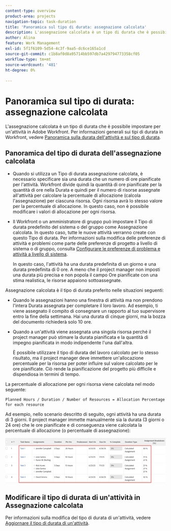 ```yaml
---
content-type: overview
product-area: projects
navigation-topic: task-duration
title: 'Panoramica sul tipo di durata: assegnazione calcolata'
description: L'assegnazione calcolata è un tipo di durata che è possibile impostare per un'attività in Adobe Workfront. Per informazioni generali sui tipi di durata in Workfront, vedere Panoramica sulla durata e sul tipo di durata dell'attività.
author: Alina
feature: Work Management
exl-id: 5f1f6109-5d54-4c3f-9aa5-dc6ce165a1cd
source-git-commit: c1b8af0d8a95714bb597db7a429794773358cf05
workflow-type: tm+mt
source-wordcount: '481'
ht-degree: 0%

---
```


# Panoramica sul tipo di durata: assegnazione calcolata

<!-- Audited: 5/2025 -->

L&#39;assegnazione calcolata è un tipo di durata che è possibile impostare per un&#39;attività in Adobe Workfront. Per informazioni generali sui tipi di durata in Workfront, vedere [Panoramica sulla durata dell&#39;attività e sul tipo di durata](../../../manage-work/tasks/taskdurtn/task-duration-and-duration-type.md).

## Panoramica del tipo di durata dell&#39;assegnazione calcolata

<!--
<p data-mc-conditions="QuicksilverOrClassic.Draft mode">(NOTE: This Hub issue has a powerpoint that highlights information that is useful to users when using Calculated Assignment duration type. I don't think we can use the powerpoint, because it's old. I also don't know if the things they discuss are still relevant, since the PP is from 2015. I've closed the issue, but I'm putting a link here just in case the info is useful. https://hub.workfront.com/issue/5a9dd7d5007d02a8966014557c23cc89/updates)</p>
-->

* Quando si utilizza un Tipo di durata assegnazione calcolata, è necessario specificare sia una durata che un numero di ore pianificate per l&#39;attività. Workfront divide quindi la quantità di ore pianificate per la quantità di ore nella Durata e quindi per il numero di risorse assegnate all&#39;attività per calcolare la percentuale di allocazione (calcola l&#39;assegnazione) per ciascuna risorsa. Ogni risorsa avrà lo stesso valore per la percentuale di allocazione. In questo caso, non è possibile modificare i valori di allocazione per ogni risorsa.
* Il Workfront o un amministratore di gruppo può impostare il Tipo di durata predefinito del sistema o del gruppo come Assegnazione calcolata. In questo caso, tutte le nuove attività verranno create con questo Tipo di durata. Per informazioni sulla modifica delle preferenze di attività e problemi come parte delle preferenze di progetto a livello di sistema o di gruppo, consulta [Configurare le preferenze di problema e attività a livello di sistema](../../../administration-and-setup/set-up-workfront/configure-system-defaults/set-task-issue-preferences.md).

  In questo caso, l&#39;attività ha una durata predefinita di un giorno e una durata predefinita di 0 ore. A meno che il project manager non imposti una durata più precisa e non popola il campo Ore pianificate con una stima realistica, le risorse appaiono sottoassegnate.

Assegnazione calcolata è il tipo di durata preferito nelle situazioni seguenti:

* Quando le assegnazioni hanno una finestra di attività ma non prendono l&#39;intera Durata assegnata per completare il loro lavoro. Ad esempio, ti viene assegnato il compito di consegnare un rapporto al tuo supervisore entro la fine della settimana. Hai una durata di cinque giorni, ma la bozza del documento richiederà solo 10 ore.
* Quando a un&#39;attività viene assegnata una singola risorsa perché il project manager può stimare la durata pianificata e la quantità di impegno pianificata in modo indipendente l&#39;una dall&#39;altra.

  È possibile utilizzare il tipo di durata del lavoro calcolato per lo stesso risultato, ma il project manager deve immettere un&#39;allocazione percentuale per la risorsa per poter influire sul valore calcolato per le ore pianificate. Ciò rende la pianificazione del progetto più difficile e dispendiosa in termini di tempo.

La percentuale di allocazione per ogni risorsa viene calcolata nel modo seguente:

```
Planned Hours / Duration / Number of Resources = Allocation Percentage for each resource
```

Ad esempio, nello scenario descritto di seguito, ogni attività ha una durata di 3 giorni. Il project manager immette manualmente sia la durata (3 giorni o 24 ore) che le ore pianificate e di conseguenza viene calcolata la percentuale di allocazione (o percentuale di assegnazione):

![](assets/calcassign-350x80.png)

## Modificare il tipo di durata di un&#39;attività in Assegnazione calcolata

Per informazioni sulla modifica del tipo di durata di un&#39;attività, vedere [Aggiornare il tipo di durata di un&#39;attività](../../../manage-work/tasks/taskdurtn/update-duration-type-of-task.md).

<!--
<p data-mc-conditions="QuicksilverOrClassic.Draft mode">(NOTE: replaced with new article linked above)</p>
-->

<!--
<ol data-mc-conditions="QuicksilverOrClassic.Draft mode">
<li value="1">Go to a task for which you want to change the Duration Type.</li>
<li value="2"> <p data-mc-conditions="QuicksilverOrClassic.Quicksilver">Click <strong>Task Details</strong> in the left panel, then in the Overview area double click <strong>Duration Type</strong>. </p> </li>
<li value="3">Select <strong>Calculated Assignment</strong> from the drop-down menu.</li>
<li value="4">Click <strong>Save</strong> <strong>Changes</strong>.</li>
</ol>
-->
